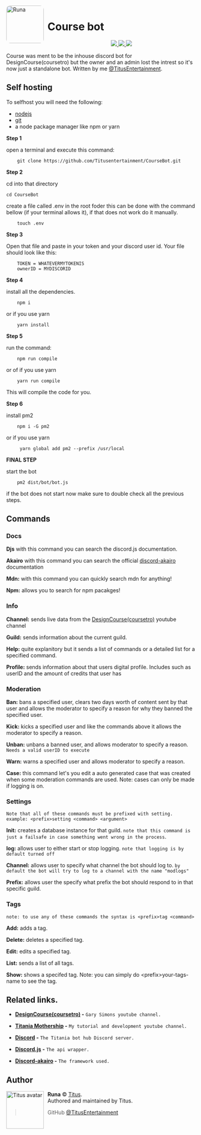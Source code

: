 <img src="https://yt3.ggpht.com/a/AGF-l7-o7kerdDSATMKwSTOyOznS6OM5-2JCcvDt1g=s288-c-k-c0xffffffff-no-rj-mo" width="100" height="100" align="left" style="float: left; margin: 0 10px 0 0; border-radius: 10%;" alt="Runa" >

# Course bot

<div align="center">
<a href="https://discord.gg/jQ9cN55">
    <img src="https://img.shields.io/discord/585164156710158337.svg?colorB=Blue&logo=discord&label=Support&style=for-the-badge">
</a>
<a href="https://app.codacy.com/app/TitusEntertainment/CourseBot?utm_source=github.com&utm_medium=referral&utm_content=TitusEntertainment/CourseBot&utm_campaign=Badge_Grade_Dashboard">
<img src="https://img.shields.io/codacy/grade/183d13ed5a064312b0bc7748f772755b.svg?style=for-the-badge">
</a>
<a href="https://github.com/TitusEntertainment/Coursebot">
    <img src="https://img.shields.io/github/languages/top/TitusEntertainment/CourseBot.svg?style=for-the-badge">
</a>
</div>

Course was ment to be the inhouse discord bot for DesignCourse(coursetro) but the owner and an admin lost the intrest so it's now just a standalone bot. Written by me [@TitusEntertainment](https://github.com/TitusEntertainment).

## Self hosting

To selfhost you will need the following:

- [nodejs](https://nodejs.org)
- [git](https://git-scm.com/)
- a node package manager like npm or yarn

**Step 1**

open a terminal and execute this command:

        git clone https://github.com/Titusentertainment/CourseBot.git

**Step 2**

cd into that directory

    cd CourseBot

create a file called .env in the root foder this can be done with the command bellow (if your terminal allows it), if that does not work do it manually.

        touch .env

**Step 3**

Open that file and paste in your token and your discord user id. Your file should look like this:

        TOKEN = WHATEVERMYTOKENIS
        ownerID = MYDISCORID

**Step 4**

install all the dependencies.

        npm i

or if you use yarn

        yarn install

**Step 5**

run the command:

        npm run compile

or of if you use yarn

        yarn run compile

This will compile the code for you.

**Step 6**

install pm2

        npm i -G pm2

or if you use yarn

         yarn global add pm2 --prefix /usr/local

**FINAL STEP**

start the bot

        pm2 dist/bot/bot.js

if the bot does not start now make sure to double check all the previous steps.

## Commands

### Docs

**Djs** with this command you can search the discord.js documentation.

**Akairo** with this command you can search the official [discord-akairo]() documentation

**Mdn:** with this command you can quickly search mdn for anything!

**Npm:** allows you to search for npm pacakges!

### Info

**Channel:** sends live data from the [DesignCourse(coursetro)](https://www.youtube.com/user/DesignCourse) youtube channel

**Guild:** sends information about the current guild.

**Help:** quite explanitory but it sends a list of commands or a detailed list for a specified command.

**Profile:** sends information about that users digital profile. Includes such as userID and the amount of credits that user has

### Moderation

**Ban:** bans a specified user, clears two days worth of content sent by that user and allows the moderator to specify a reason for why they banned the specified user.

**Kick:** kicks a specified user and like the commands above it allows the moderator to specify a reason.

**Unban:** unbans a banned user, and allows moderator to specify a reason. `Needs a valid userID to execute`

**Warn:** warns a specified user and allows moderator to specify a reason.

**Case:** this command let's you edit a auto generated case that was created when some moderation commands are used. Note: cases can only be made if logging is on.

### Settings

`Note that all of these commands must be prefixed with setting. example: <prefix>setting <command> <argument>`

**Init:** creates a database instance for that guild. `note that this command is just a failsafe in case something went wrong in the process`.

**log:** allows user to either start or stop logging. `note that logging is by default turned off`

**Channel:** allows user to specify what channel the bot should log to. `by default the bot will try to log to a channel with the name "modlogs"`

**Prefix:** allows user the specify what prefix the bot should respond to in that specific guild.

### Tags

`note: to use any of these commands the syntax is <prefix>tag <command>`

**Add:** adds a tag.

**Delete:** deletes a specified tag.

**Edit:** edits a specified tag.

**List:** sends a list of all tags.

**Show:** shows a specifed tag. Note: you can simply do \<prefix>your-tags-name to see the tag.

## Related links.

- **[DesignCourse(coursetro)](https://www.youtube.com/user/DesignCourse) -** `Gary Simons youtube channel.`

- **[Titania Mothership](https://www.youtube.com/channel/UCDyNFENFWUR3SE8BOnUF2WA) -** `My tutorial and development youtube channel.`

- **[Discord](https://discord.gg/jQ9cN55) -** `The Titania bot hub Discord server.`

- **[Discord.js](https://discord.js.org) -** `The api wrapper.`

- **[Discord-akairo](https://discord-akairo.github.io/#/) -** `The framework used.`

## Author

<img src="https://i.imgur.com/rAvP1k0.jpg" width="100" height="100" align="left" style="float: left; margin: 0 10px 0 0;" alt="Titus avatar" >

**Runa** © [Titus](https://github.com/TitusEntertainment).  
Authored and maintained by Titus.

> GitHub [@TitusEntertainment](https://github.com/TitusEntertainment)
